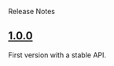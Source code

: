 Release Notes

## [1.0.0](https://github.com/dariogriffo/easy-evs/releases/tag/1.0.0)

First version with a stable API.

